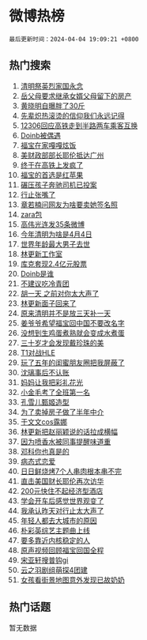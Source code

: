 # 微博热榜

`最后更新时间：2024-04-04 19:09:21 +0800`

## 热门搜索

1. [清明祭英烈家国永念](https://m.weibo.cn/search?containerid=100103type%3D1%26t%3D10%26q%3D%23%E6%B8%85%E6%98%8E%E7%A5%AD%E8%8B%B1%E7%83%88%E5%AE%B6%E5%9B%BD%E6%B0%B8%E5%BF%B5%23&stream_entry_id=51&isnewpage=1&extparam=seat%3D1%26pos%3D0%26stream_entry_id%3D51%26filter_type%3Drealtimehot%26c_type%3D51%26dgr%3D0%26q%3D%2523%25E6%25B8%2585%25E6%2598%258E%25E7%25A5%25AD%25E8%258B%25B1%25E7%2583%2588%25E5%25AE%25B6%25E5%259B%25BD%25E6%25B0%25B8%25E5%25BF%25B5%2523%26cate%3D10103%26display_time%3D1712228960%26pre_seqid%3D171222896050202201205)
1. [岳父母要求继承女婿父母留下的房产](https://m.weibo.cn/search?containerid=100103type%3D1%26t%3D10%26q%3D%23%E5%B2%B3%E7%88%B6%E6%AF%8D%E8%A6%81%E6%B1%82%E7%BB%A7%E6%89%BF%E5%A5%B3%E5%A9%BF%E7%88%B6%E6%AF%8D%E7%95%99%E4%B8%8B%E7%9A%84%E6%88%BF%E4%BA%A7%23&stream_entry_id=31&isnewpage=1&extparam=seat%3D1%26pos%3D0%26flag%3D2%26c_type%3D31%26dgr%3D0%26cate%3D5001%26realpos%3D1%26filter_type%3Drealtimehot%26band_rank%3D1%26q%3D%2523%25E5%25B2%25B3%25E7%2588%25B6%25E6%25AF%258D%25E8%25A6%2581%25E6%25B1%2582%25E7%25BB%25A7%25E6%2589%25BF%25E5%25A5%25B3%25E5%25A9%25BF%25E7%2588%25B6%25E6%25AF%258D%25E7%2595%2599%25E4%25B8%258B%25E7%259A%2584%25E6%2588%25BF%25E4%25BA%25A7%2523%26lcate%3D5001%26stream_entry_id%3D31%26display_time%3D1712228960%26pre_seqid%3D171222896050202201205)
1. [黄晓明自曝胖了30斤](https://m.weibo.cn/search?containerid=100103type%3D1%26t%3D10%26q%3D%23%E9%BB%84%E6%99%93%E6%98%8E%E8%87%AA%E6%9B%9D%E8%83%96%E4%BA%8630%E6%96%A4%23&stream_entry_id=31&isnewpage=1&extparam=seat%3D1%26pos%3D1%26flag%3D1%26c_type%3D31%26dgr%3D0%26cate%3D5001%26realpos%3D2%26filter_type%3Drealtimehot%26band_rank%3D2%26q%3D%2523%25E9%25BB%2584%25E6%2599%2593%25E6%2598%258E%25E8%2587%25AA%25E6%259B%259D%25E8%2583%2596%25E4%25BA%258630%25E6%2596%25A4%2523%26lcate%3D5001%26stream_entry_id%3D31%26display_time%3D1712228960%26pre_seqid%3D171222896050202201205)
1. [先辈炽热滚烫的信仰我们永远记得](https://m.weibo.cn/search?containerid=100103type%3D1%26t%3D10%26q%3D%23%E5%85%88%E8%BE%88%E7%82%BD%E7%83%AD%E6%BB%9A%E7%83%AB%E7%9A%84%E4%BF%A1%E4%BB%B0%E6%88%91%E4%BB%AC%E6%B0%B8%E8%BF%9C%E8%AE%B0%E5%BE%97%23&stream_entry_id=31&isnewpage=1&extparam=seat%3D1%26pos%3D2%26flag%3D0%26c_type%3D31%26dgr%3D0%26cate%3D5001%26realpos%3D3%26filter_type%3Drealtimehot%26band_rank%3D3%26q%3D%2523%25E5%2585%2588%25E8%25BE%2588%25E7%2582%25BD%25E7%2583%25AD%25E6%25BB%259A%25E7%2583%25AB%25E7%259A%2584%25E4%25BF%25A1%25E4%25BB%25B0%25E6%2588%2591%25E4%25BB%25AC%25E6%25B0%25B8%25E8%25BF%259C%25E8%25AE%25B0%25E5%25BE%2597%2523%26lcate%3D5001%26stream_entry_id%3D31%26display_time%3D1712228960%26pre_seqid%3D171222896050202201205)
1. [12306回应高铁走到半路两车乘客互换](https://m.weibo.cn/search?containerid=100103type%3D1%26t%3D10%26q%3D%2312306%E5%9B%9E%E5%BA%94%E9%AB%98%E9%93%81%E8%B5%B0%E5%88%B0%E5%8D%8A%E8%B7%AF%E4%B8%A4%E8%BD%A6%E4%B9%98%E5%AE%A2%E4%BA%92%E6%8D%A2%23&stream_entry_id=31&isnewpage=1&extparam=seat%3D1%26pos%3D3%26flag%3D1%26c_type%3D31%26dgr%3D0%26cate%3D5001%26realpos%3D4%26filter_type%3Drealtimehot%26band_rank%3D4%26q%3D%252312306%25E5%259B%259E%25E5%25BA%2594%25E9%25AB%2598%25E9%2593%2581%25E8%25B5%25B0%25E5%2588%25B0%25E5%258D%258A%25E8%25B7%25AF%25E4%25B8%25A4%25E8%25BD%25A6%25E4%25B9%2598%25E5%25AE%25A2%25E4%25BA%2592%25E6%258D%25A2%2523%26lcate%3D5001%26stream_entry_id%3D31%26display_time%3D1712228960%26pre_seqid%3D171222896050202201205)
1. [Doinb被偶遇](https://m.weibo.cn/search?containerid=100103type%3D1%26t%3D10%26q%3D%23Doinb%E8%A2%AB%E5%81%B6%E9%81%87%23&stream_entry_id=31&isnewpage=1&extparam=seat%3D1%26pos%3D4%26flag%3D0%26c_type%3D31%26dgr%3D0%26cate%3D5001%26realpos%3D5%26filter_type%3Drealtimehot%26band_rank%3D5%26q%3D%2523Doinb%25E8%25A2%25AB%25E5%2581%25B6%25E9%2581%2587%2523%26lcate%3D5001%26stream_entry_id%3D31%26display_time%3D1712228960%26pre_seqid%3D171222896050202201205)
1. [福宝在家嘎嘎炫饭](https://m.weibo.cn/search?containerid=100103type%3D1%26t%3D10%26q%3D%23%E7%A6%8F%E5%AE%9D%E5%9C%A8%E5%AE%B6%E5%98%8E%E5%98%8E%E7%82%AB%E9%A5%AD%23&stream_entry_id=31&isnewpage=1&extparam=seat%3D1%26pos%3D5%26flag%3D32768%26c_type%3D31%26dgr%3D0%26cate%3D5001%26realpos%3D6%26filter_type%3Drealtimehot%26band_rank%3D6%26q%3D%2523%25E7%25A6%258F%25E5%25AE%259D%25E5%259C%25A8%25E5%25AE%25B6%25E5%2598%258E%25E5%2598%258E%25E7%2582%25AB%25E9%25A5%25AD%2523%26lcate%3D5001%26stream_entry_id%3D31%26display_time%3D1712228960%26pre_seqid%3D171222896050202201205)
1. [美财政部部长耶伦抵达广州](https://m.weibo.cn/search?containerid=100103type%3D1%26t%3D10%26q%3D%23%E7%BE%8E%E8%B4%A2%E6%94%BF%E9%83%A8%E9%83%A8%E9%95%BF%E8%80%B6%E4%BC%A6%E6%8A%B5%E8%BE%BE%E5%B9%BF%E5%B7%9E%23&stream_entry_id=31&isnewpage=1&extparam=seat%3D1%26pos%3D6%26flag%3D1%26c_type%3D31%26dgr%3D0%26cate%3D5001%26realpos%3D7%26filter_type%3Drealtimehot%26band_rank%3D7%26q%3D%2523%25E7%25BE%258E%25E8%25B4%25A2%25E6%2594%25BF%25E9%2583%25A8%25E9%2583%25A8%25E9%2595%25BF%25E8%2580%25B6%25E4%25BC%25A6%25E6%258A%25B5%25E8%25BE%25BE%25E5%25B9%25BF%25E5%25B7%259E%2523%26lcate%3D5001%26stream_entry_id%3D31%26display_time%3D1712228960%26pre_seqid%3D171222896050202201205)
1. [终于在高铁上发疯了](https://m.weibo.cn/search?containerid=100103type%3D1%26t%3D10%26q%3D%23%E7%BB%88%E4%BA%8E%E5%9C%A8%E9%AB%98%E9%93%81%E4%B8%8A%E5%8F%91%E7%96%AF%E4%BA%86%23&stream_entry_id=31&isnewpage=1&extparam=seat%3D1%26pos%3D7%26flag%3D1%26c_type%3D31%26dgr%3D0%26cate%3D5001%26realpos%3D8%26filter_type%3Drealtimehot%26band_rank%3D8%26q%3D%2523%25E7%25BB%2588%25E4%25BA%258E%25E5%259C%25A8%25E9%25AB%2598%25E9%2593%2581%25E4%25B8%258A%25E5%258F%2591%25E7%2596%25AF%25E4%25BA%2586%2523%26lcate%3D5001%26stream_entry_id%3D31%26display_time%3D1712228960%26pre_seqid%3D171222896050202201205)
1. [福宝的首选是红苹果](https://m.weibo.cn/search?containerid=100103type%3D1%26t%3D10%26q%3D%23%E7%A6%8F%E5%AE%9D%E7%9A%84%E9%A6%96%E9%80%89%E6%98%AF%E7%BA%A2%E8%8B%B9%E6%9E%9C%23&stream_entry_id=31&isnewpage=1&extparam=seat%3D1%26pos%3D8%26flag%3D32768%26c_type%3D31%26dgr%3D0%26cate%3D5001%26realpos%3D9%26filter_type%3Drealtimehot%26band_rank%3D9%26q%3D%2523%25E7%25A6%258F%25E5%25AE%259D%25E7%259A%2584%25E9%25A6%2596%25E9%2580%2589%25E6%2598%25AF%25E7%25BA%25A2%25E8%258B%25B9%25E6%259E%259C%2523%26lcate%3D5001%26stream_entry_id%3D31%26display_time%3D1712228960%26pre_seqid%3D171222896050202201205)
1. [碾压孩子奔驰司机已投案](https://m.weibo.cn/search?containerid=100103type%3D1%26t%3D10%26q%3D%23%E7%A2%BE%E5%8E%8B%E5%AD%A9%E5%AD%90%E5%A5%94%E9%A9%B0%E5%8F%B8%E6%9C%BA%E5%B7%B2%E6%8A%95%E6%A1%88%23&stream_entry_id=31&isnewpage=1&extparam=seat%3D1%26pos%3D9%26flag%3D1%26c_type%3D31%26dgr%3D0%26cate%3D5001%26realpos%3D10%26filter_type%3Drealtimehot%26band_rank%3D10%26q%3D%2523%25E7%25A2%25BE%25E5%258E%258B%25E5%25AD%25A9%25E5%25AD%2590%25E5%25A5%2594%25E9%25A9%25B0%25E5%258F%25B8%25E6%259C%25BA%25E5%25B7%25B2%25E6%258A%2595%25E6%25A1%2588%2523%26lcate%3D5001%26stream_entry_id%3D31%26display_time%3D1712228960%26pre_seqid%3D171222896050202201205)
1. [行止张嘴了](https://m.weibo.cn/search?containerid=100103type%3D1%26t%3D10%26q%3D%E8%A1%8C%E6%AD%A2%E5%BC%A0%E5%98%B4%E4%BA%86&stream_entry_id=31&isnewpage=1&extparam=seat%3D1%26pos%3D10%26flag%3D2%26c_type%3D31%26dgr%3D0%26cate%3D5001%26realpos%3D11%26filter_type%3Drealtimehot%26band_rank%3D11%26q%3D%25E8%25A1%258C%25E6%25AD%25A2%25E5%25BC%25A0%25E5%2598%25B4%25E4%25BA%2586%26lcate%3D5001%26stream_entry_id%3D31%26display_time%3D1712228960%26pre_seqid%3D171222896050202201205)
1. [章若楠问网友为啥要卖她签名照](https://m.weibo.cn/search?containerid=100103type%3D1%26t%3D10%26q%3D%23%E7%AB%A0%E8%8B%A5%E6%A5%A0%E9%97%AE%E7%BD%91%E5%8F%8B%E4%B8%BA%E5%95%A5%E8%A6%81%E5%8D%96%E5%A5%B9%E7%AD%BE%E5%90%8D%E7%85%A7%23&stream_entry_id=31&isnewpage=1&extparam=seat%3D1%26pos%3D11%26flag%3D1%26c_type%3D31%26dgr%3D0%26cate%3D5001%26realpos%3D12%26filter_type%3Drealtimehot%26band_rank%3D12%26q%3D%2523%25E7%25AB%25A0%25E8%258B%25A5%25E6%25A5%25A0%25E9%2597%25AE%25E7%25BD%2591%25E5%258F%258B%25E4%25B8%25BA%25E5%2595%25A5%25E8%25A6%2581%25E5%258D%2596%25E5%25A5%25B9%25E7%25AD%25BE%25E5%2590%258D%25E7%2585%25A7%2523%26lcate%3D5001%26stream_entry_id%3D31%26display_time%3D1712228960%26pre_seqid%3D171222896050202201205)
1. [zara包](https://m.weibo.cn/search?containerid=100103type%3D1%26t%3D10%26q%3Dzara%E5%8C%85&stream_entry_id=31&isnewpage=1&extparam=seat%3D1%26pos%3D12%26flag%3D2%26c_type%3D31%26dgr%3D0%26cate%3D5001%26realpos%3D13%26filter_type%3Drealtimehot%26band_rank%3D13%26q%3Dzara%25E5%258C%2585%26lcate%3D5001%26stream_entry_id%3D31%26display_time%3D1712228960%26pre_seqid%3D171222896050202201205)
1. [高伟光连发35条微博](https://m.weibo.cn/search?containerid=100103type%3D1%26t%3D10%26q%3D%23%E9%AB%98%E4%BC%9F%E5%85%89%E8%BF%9E%E5%8F%9135%E6%9D%A1%E5%BE%AE%E5%8D%9A%23&stream_entry_id=31&isnewpage=1&extparam=seat%3D1%26pos%3D13%26flag%3D2%26c_type%3D31%26dgr%3D0%26cate%3D5001%26realpos%3D14%26filter_type%3Drealtimehot%26band_rank%3D14%26q%3D%2523%25E9%25AB%2598%25E4%25BC%259F%25E5%2585%2589%25E8%25BF%259E%25E5%258F%259135%25E6%259D%25A1%25E5%25BE%25AE%25E5%258D%259A%2523%26lcate%3D5001%26stream_entry_id%3D31%26display_time%3D1712228960%26pre_seqid%3D171222896050202201205)
1. [今年清明为啥是4月4日](https://m.weibo.cn/search?containerid=100103type%3D1%26t%3D10%26q%3D%23%E4%BB%8A%E5%B9%B4%E6%B8%85%E6%98%8E%E4%B8%BA%E5%95%A5%E6%98%AF4%E6%9C%884%E6%97%A5%23&stream_entry_id=31&isnewpage=1&extparam=seat%3D1%26pos%3D14%26flag%3D0%26c_type%3D31%26dgr%3D0%26cate%3D5001%26realpos%3D15%26filter_type%3Drealtimehot%26band_rank%3D15%26q%3D%2523%25E4%25BB%258A%25E5%25B9%25B4%25E6%25B8%2585%25E6%2598%258E%25E4%25B8%25BA%25E5%2595%25A5%25E6%2598%25AF4%25E6%259C%25884%25E6%2597%25A5%2523%26lcate%3D5001%26stream_entry_id%3D31%26display_time%3D1712228960%26pre_seqid%3D171222896050202201205)
1. [世界年龄最大男子去世](https://m.weibo.cn/search?containerid=100103type%3D1%26t%3D10%26q%3D%23%E4%B8%96%E7%95%8C%E5%B9%B4%E9%BE%84%E6%9C%80%E5%A4%A7%E7%94%B7%E5%AD%90%E5%8E%BB%E4%B8%96%23&stream_entry_id=31&isnewpage=1&extparam=seat%3D1%26pos%3D15%26flag%3D0%26c_type%3D31%26dgr%3D0%26cate%3D5001%26realpos%3D16%26filter_type%3Drealtimehot%26band_rank%3D16%26q%3D%2523%25E4%25B8%2596%25E7%2595%258C%25E5%25B9%25B4%25E9%25BE%2584%25E6%259C%2580%25E5%25A4%25A7%25E7%2594%25B7%25E5%25AD%2590%25E5%258E%25BB%25E4%25B8%2596%2523%26lcate%3D5001%26stream_entry_id%3D31%26display_time%3D1712228960%26pre_seqid%3D171222896050202201205)
1. [林更新工作室](https://m.weibo.cn/search?containerid=100103type%3D1%26t%3D10%26q%3D%E6%9E%97%E6%9B%B4%E6%96%B0%E5%B7%A5%E4%BD%9C%E5%AE%A4&stream_entry_id=31&isnewpage=1&extparam=seat%3D1%26pos%3D16%26flag%3D0%26c_type%3D31%26dgr%3D0%26cate%3D5001%26realpos%3D17%26filter_type%3Drealtimehot%26band_rank%3D17%26q%3D%25E6%259E%2597%25E6%259B%25B4%25E6%2596%25B0%25E5%25B7%25A5%25E4%25BD%259C%25E5%25AE%25A4%26lcate%3D5001%26stream_entry_id%3D31%26display_time%3D1712228960%26pre_seqid%3D171222896050202201205)
1. [库克套现2.4亿元股票](https://m.weibo.cn/search?containerid=100103type%3D1%26t%3D10%26q%3D%23%E5%BA%93%E5%85%8B%E5%A5%97%E7%8E%B02.4%E4%BA%BF%E5%85%83%E8%82%A1%E7%A5%A8%23&stream_entry_id=31&isnewpage=1&extparam=seat%3D1%26pos%3D17%26flag%3D0%26c_type%3D31%26dgr%3D0%26cate%3D5001%26realpos%3D18%26filter_type%3Drealtimehot%26band_rank%3D18%26q%3D%2523%25E5%25BA%2593%25E5%2585%258B%25E5%25A5%2597%25E7%258E%25B02.4%25E4%25BA%25BF%25E5%2585%2583%25E8%2582%25A1%25E7%25A5%25A8%2523%26lcate%3D5001%26stream_entry_id%3D31%26display_time%3D1712228960%26pre_seqid%3D171222896050202201205)
1. [Doinb是谁](https://m.weibo.cn/search?containerid=100103type%3D1%26t%3D10%26q%3D%23Doinb%E6%98%AF%E8%B0%81%23&stream_entry_id=31&isnewpage=1&extparam=seat%3D1%26pos%3D18%26flag%3D1%26c_type%3D31%26dgr%3D0%26cate%3D5001%26realpos%3D19%26filter_type%3Drealtimehot%26band_rank%3D19%26q%3D%2523Doinb%25E6%2598%25AF%25E8%25B0%2581%2523%26lcate%3D5001%26stream_entry_id%3D31%26display_time%3D1712228960%26pre_seqid%3D171222896050202201205)
1. [不建议吃冷青团](https://m.weibo.cn/search?containerid=100103type%3D1%26t%3D10%26q%3D%23%E4%B8%8D%E5%BB%BA%E8%AE%AE%E5%90%83%E5%86%B7%E9%9D%92%E5%9B%A2%23&stream_entry_id=31&isnewpage=1&extparam=seat%3D1%26pos%3D19%26flag%3D0%26c_type%3D31%26dgr%3D0%26cate%3D5001%26realpos%3D20%26filter_type%3Drealtimehot%26band_rank%3D20%26q%3D%2523%25E4%25B8%258D%25E5%25BB%25BA%25E8%25AE%25AE%25E5%2590%2583%25E5%2586%25B7%25E9%259D%2592%25E5%259B%25A2%2523%26lcate%3D5001%26stream_entry_id%3D31%26display_time%3D1712228960%26pre_seqid%3D171222896050202201205)
1. [胡一天 之前对你太大声了](https://m.weibo.cn/search?containerid=100103type%3D1%26t%3D10%26q%3D%E8%83%A1%E4%B8%80%E5%A4%A9+%E4%B9%8B%E5%89%8D%E5%AF%B9%E4%BD%A0%E5%A4%AA%E5%A4%A7%E5%A3%B0%E4%BA%86&stream_entry_id=31&isnewpage=1&extparam=seat%3D1%26pos%3D20%26flag%3D0%26c_type%3D31%26dgr%3D0%26cate%3D5001%26realpos%3D21%26filter_type%3Drealtimehot%26band_rank%3D21%26q%3D%25E8%2583%25A1%25E4%25B8%2580%25E5%25A4%25A9%2520%25E4%25B9%258B%25E5%2589%258D%25E5%25AF%25B9%25E4%25BD%25A0%25E5%25A4%25AA%25E5%25A4%25A7%25E5%25A3%25B0%25E4%25BA%2586%26lcate%3D5001%26stream_entry_id%3D31%26display_time%3D1712228960%26pre_seqid%3D171222896050202201205)
1. [林更新面子回来了](https://m.weibo.cn/search?containerid=100103type%3D1%26t%3D10%26q%3D%23%E6%9E%97%E6%9B%B4%E6%96%B0%E9%9D%A2%E5%AD%90%E5%9B%9E%E6%9D%A5%E4%BA%86%23&stream_entry_id=31&isnewpage=1&extparam=seat%3D1%26pos%3D21%26flag%3D1%26c_type%3D31%26dgr%3D0%26cate%3D5001%26realpos%3D22%26filter_type%3Drealtimehot%26band_rank%3D22%26q%3D%2523%25E6%259E%2597%25E6%259B%25B4%25E6%2596%25B0%25E9%259D%25A2%25E5%25AD%2590%25E5%259B%259E%25E6%259D%25A5%25E4%25BA%2586%2523%26lcate%3D5001%26stream_entry_id%3D31%26display_time%3D1712228960%26pre_seqid%3D171222896050202201205)
1. [原来清明并不是放三天补一天](https://m.weibo.cn/search?containerid=100103type%3D1%26t%3D10%26q%3D%23%E5%8E%9F%E6%9D%A5%E6%B8%85%E6%98%8E%E5%B9%B6%E4%B8%8D%E6%98%AF%E6%94%BE%E4%B8%89%E5%A4%A9%E8%A1%A5%E4%B8%80%E5%A4%A9%23&stream_entry_id=31&isnewpage=1&extparam=seat%3D1%26pos%3D22%26flag%3D0%26c_type%3D31%26dgr%3D0%26cate%3D5001%26realpos%3D23%26filter_type%3Drealtimehot%26band_rank%3D23%26q%3D%2523%25E5%258E%259F%25E6%259D%25A5%25E6%25B8%2585%25E6%2598%258E%25E5%25B9%25B6%25E4%25B8%258D%25E6%2598%25AF%25E6%2594%25BE%25E4%25B8%2589%25E5%25A4%25A9%25E8%25A1%25A5%25E4%25B8%2580%25E5%25A4%25A9%2523%26lcate%3D5001%26stream_entry_id%3D31%26display_time%3D1712228960%26pre_seqid%3D171222896050202201205)
1. [姜爷爷希望福宝回中国不要改名字](https://m.weibo.cn/search?containerid=100103type%3D1%26t%3D10%26q%3D%23%E5%A7%9C%E7%88%B7%E7%88%B7%E5%B8%8C%E6%9C%9B%E7%A6%8F%E5%AE%9D%E5%9B%9E%E4%B8%AD%E5%9B%BD%E4%B8%8D%E8%A6%81%E6%94%B9%E5%90%8D%E5%AD%97%23&stream_entry_id=31&isnewpage=1&extparam=seat%3D1%26pos%3D23%26flag%3D0%26c_type%3D31%26dgr%3D0%26cate%3D5001%26realpos%3D24%26filter_type%3Drealtimehot%26band_rank%3D24%26q%3D%2523%25E5%25A7%259C%25E7%2588%25B7%25E7%2588%25B7%25E5%25B8%258C%25E6%259C%259B%25E7%25A6%258F%25E5%25AE%259D%25E5%259B%259E%25E4%25B8%25AD%25E5%259B%25BD%25E4%25B8%258D%25E8%25A6%2581%25E6%2594%25B9%25E5%2590%258D%25E5%25AD%2597%2523%26lcate%3D5001%26stream_entry_id%3D31%26display_time%3D1712228960%26pre_seqid%3D171222896050202201205)
1. [没想到生鸡蛋煮熟就会变成水煮蛋](https://m.weibo.cn/search?containerid=100103type%3D1%26t%3D10%26q%3D%23%E6%B2%A1%E6%83%B3%E5%88%B0%E7%94%9F%E9%B8%A1%E8%9B%8B%E7%85%AE%E7%86%9F%E5%B0%B1%E4%BC%9A%E5%8F%98%E6%88%90%E6%B0%B4%E7%85%AE%E8%9B%8B%23&stream_entry_id=31&isnewpage=1&extparam=seat%3D1%26pos%3D24%26flag%3D1%26c_type%3D31%26dgr%3D0%26cate%3D5001%26realpos%3D25%26filter_type%3Drealtimehot%26band_rank%3D25%26q%3D%2523%25E6%25B2%25A1%25E6%2583%25B3%25E5%2588%25B0%25E7%2594%259F%25E9%25B8%25A1%25E8%259B%258B%25E7%2585%25AE%25E7%2586%259F%25E5%25B0%25B1%25E4%25BC%259A%25E5%258F%2598%25E6%2588%2590%25E6%25B0%25B4%25E7%2585%25AE%25E8%259B%258B%2523%26lcate%3D5001%26stream_entry_id%3D31%26display_time%3D1712228960%26pre_seqid%3D171222896050202201205)
1. [三十岁才会发现戴珍珠的美](https://m.weibo.cn/search?containerid=100103type%3D1%26t%3D10%26q%3D%23%E4%B8%89%E5%8D%81%E5%B2%81%E6%89%8D%E4%BC%9A%E5%8F%91%E7%8E%B0%E6%88%B4%E7%8F%8D%E7%8F%A0%E7%9A%84%E7%BE%8E%23&stream_entry_id=31&isnewpage=1&extparam=seat%3D1%26pos%3D25%26flag%3D0%26c_type%3D31%26dgr%3D0%26cate%3D5001%26realpos%3D26%26filter_type%3Drealtimehot%26band_rank%3D26%26q%3D%2523%25E4%25B8%2589%25E5%258D%2581%25E5%25B2%2581%25E6%2589%258D%25E4%25BC%259A%25E5%258F%2591%25E7%258E%25B0%25E6%2588%25B4%25E7%258F%258D%25E7%258F%25A0%25E7%259A%2584%25E7%25BE%258E%2523%26lcate%3D5001%26stream_entry_id%3D31%26display_time%3D1712228960%26pre_seqid%3D171222896050202201205)
1. [T1对战HLE](https://m.weibo.cn/search?containerid=100103type%3D1%26t%3D10%26q%3D%23T1%E5%AF%B9%E6%88%98HLE%23&stream_entry_id=31&isnewpage=1&extparam=seat%3D1%26pos%3D26%26flag%3D0%26c_type%3D31%26dgr%3D0%26cate%3D5001%26realpos%3D27%26filter_type%3Drealtimehot%26band_rank%3D27%26q%3D%2523T1%25E5%25AF%25B9%25E6%2588%2598HLE%2523%26lcate%3D5001%26stream_entry_id%3D31%26display_time%3D1712228960%26pre_seqid%3D171222896050202201205)
1. [玩了五年的闺蜜朋友圈把我屏蔽了](https://m.weibo.cn/search?containerid=100103type%3D1%26t%3D10%26q%3D%23%E7%8E%A9%E4%BA%86%E4%BA%94%E5%B9%B4%E7%9A%84%E9%97%BA%E8%9C%9C%E6%9C%8B%E5%8F%8B%E5%9C%88%E6%8A%8A%E6%88%91%E5%B1%8F%E8%94%BD%E4%BA%86%23&stream_entry_id=31&isnewpage=1&extparam=seat%3D1%26pos%3D27%26flag%3D1%26c_type%3D31%26dgr%3D0%26cate%3D5001%26realpos%3D28%26filter_type%3Drealtimehot%26band_rank%3D28%26q%3D%2523%25E7%258E%25A9%25E4%25BA%2586%25E4%25BA%2594%25E5%25B9%25B4%25E7%259A%2584%25E9%2597%25BA%25E8%259C%259C%25E6%259C%258B%25E5%258F%258B%25E5%259C%2588%25E6%258A%258A%25E6%2588%2591%25E5%25B1%258F%25E8%2594%25BD%25E4%25BA%2586%2523%26lcate%3D5001%26stream_entry_id%3D31%26display_time%3D1712228960%26pre_seqid%3D171222896050202201205)
1. [沈璃事后不认账](https://m.weibo.cn/search?containerid=100103type%3D1%26t%3D10%26q%3D%23%E6%B2%88%E7%92%83%E4%BA%8B%E5%90%8E%E4%B8%8D%E8%AE%A4%E8%B4%A6%23&stream_entry_id=31&isnewpage=1&extparam=seat%3D1%26pos%3D28%26flag%3D1%26c_type%3D31%26dgr%3D0%26cate%3D5001%26realpos%3D29%26filter_type%3Drealtimehot%26band_rank%3D29%26q%3D%2523%25E6%25B2%2588%25E7%2592%2583%25E4%25BA%258B%25E5%2590%258E%25E4%25B8%258D%25E8%25AE%25A4%25E8%25B4%25A6%2523%26lcate%3D5001%26stream_entry_id%3D31%26display_time%3D1712228960%26pre_seqid%3D171222896050202201205)
1. [妈妈让我把彩礼花光](https://m.weibo.cn/search?containerid=100103type%3D1%26t%3D10%26q%3D%23%E5%A6%88%E5%A6%88%E8%AE%A9%E6%88%91%E6%8A%8A%E5%BD%A9%E7%A4%BC%E8%8A%B1%E5%85%89%23&stream_entry_id=31&isnewpage=1&extparam=seat%3D1%26pos%3D29%26flag%3D1%26c_type%3D31%26dgr%3D0%26cate%3D5001%26realpos%3D30%26filter_type%3Drealtimehot%26band_rank%3D30%26q%3D%2523%25E5%25A6%2588%25E5%25A6%2588%25E8%25AE%25A9%25E6%2588%2591%25E6%258A%258A%25E5%25BD%25A9%25E7%25A4%25BC%25E8%258A%25B1%25E5%2585%2589%2523%26lcate%3D5001%26stream_entry_id%3D31%26display_time%3D1712228960%26pre_seqid%3D171222896050202201205)
1. [小金毛考了全班第一名](https://m.weibo.cn/search?containerid=100103type%3D1%26t%3D10%26q%3D%E5%B0%8F%E9%87%91%E6%AF%9B%E8%80%83%E4%BA%86%E5%85%A8%E7%8F%AD%E7%AC%AC%E4%B8%80%E5%90%8D&stream_entry_id=31&isnewpage=1&extparam=seat%3D1%26pos%3D30%26flag%3D1%26c_type%3D31%26dgr%3D0%26cate%3D5001%26realpos%3D31%26filter_type%3Drealtimehot%26band_rank%3D31%26q%3D%25E5%25B0%258F%25E9%2587%2591%25E6%25AF%259B%25E8%2580%2583%25E4%25BA%2586%25E5%2585%25A8%25E7%258F%25AD%25E7%25AC%25AC%25E4%25B8%2580%25E5%2590%258D%26lcate%3D5001%26stream_entry_id%3D31%26display_time%3D1712228960%26pre_seqid%3D171222896050202201205)
1. [孔雪儿甄姬造型](https://m.weibo.cn/search?containerid=100103type%3D1%26t%3D10%26q%3D%23%E5%AD%94%E9%9B%AA%E5%84%BF%E7%94%84%E5%A7%AC%E9%80%A0%E5%9E%8B%23&stream_entry_id=31&isnewpage=1&extparam=seat%3D1%26pos%3D31%26flag%3D1%26c_type%3D31%26dgr%3D0%26cate%3D5001%26realpos%3D32%26filter_type%3Drealtimehot%26band_rank%3D32%26q%3D%2523%25E5%25AD%2594%25E9%259B%25AA%25E5%2584%25BF%25E7%2594%2584%25E5%25A7%25AC%25E9%2580%25A0%25E5%259E%258B%2523%26lcate%3D5001%26stream_entry_id%3D31%26display_time%3D1712228960%26pre_seqid%3D171222896050202201205)
1. [为了卖掉房子做了半年中介](https://m.weibo.cn/search?containerid=100103type%3D1%26t%3D10%26q%3D%23%E4%B8%BA%E4%BA%86%E5%8D%96%E6%8E%89%E6%88%BF%E5%AD%90%E5%81%9A%E4%BA%86%E5%8D%8A%E5%B9%B4%E4%B8%AD%E4%BB%8B%23&stream_entry_id=31&isnewpage=1&extparam=seat%3D1%26pos%3D32%26flag%3D0%26c_type%3D31%26dgr%3D0%26cate%3D5001%26realpos%3D33%26filter_type%3Drealtimehot%26band_rank%3D33%26q%3D%2523%25E4%25B8%25BA%25E4%25BA%2586%25E5%258D%2596%25E6%258E%2589%25E6%2588%25BF%25E5%25AD%2590%25E5%2581%259A%25E4%25BA%2586%25E5%258D%258A%25E5%25B9%25B4%25E4%25B8%25AD%25E4%25BB%258B%2523%26lcate%3D5001%26stream_entry_id%3D31%26display_time%3D1712228960%26pre_seqid%3D171222896050202201205)
1. [于文文cos露娜](https://m.weibo.cn/search?containerid=100103type%3D1%26t%3D10%26q%3D%23%E4%BA%8E%E6%96%87%E6%96%87cos%E9%9C%B2%E5%A8%9C%23&stream_entry_id=31&isnewpage=1&extparam=seat%3D1%26pos%3D33%26flag%3D1%26c_type%3D31%26dgr%3D0%26cate%3D5001%26realpos%3D34%26filter_type%3Drealtimehot%26band_rank%3D34%26q%3D%2523%25E4%25BA%258E%25E6%2596%2587%25E6%2596%2587cos%25E9%259C%25B2%25E5%25A8%259C%2523%26lcate%3D5001%26stream_entry_id%3D31%26display_time%3D1712228960%26pre_seqid%3D171222896050202201205)
1. [林更新把赵丽颖说的话拉成横幅](https://m.weibo.cn/search?containerid=100103type%3D1%26t%3D10%26q%3D%23%E6%9E%97%E6%9B%B4%E6%96%B0%E6%8A%8A%E8%B5%B5%E4%B8%BD%E9%A2%96%E8%AF%B4%E7%9A%84%E8%AF%9D%E6%8B%89%E6%88%90%E6%A8%AA%E5%B9%85%23&stream_entry_id=31&isnewpage=1&extparam=seat%3D1%26pos%3D34%26flag%3D0%26c_type%3D31%26dgr%3D0%26cate%3D5001%26realpos%3D35%26filter_type%3Drealtimehot%26band_rank%3D35%26q%3D%2523%25E6%259E%2597%25E6%259B%25B4%25E6%2596%25B0%25E6%258A%258A%25E8%25B5%25B5%25E4%25B8%25BD%25E9%25A2%2596%25E8%25AF%25B4%25E7%259A%2584%25E8%25AF%259D%25E6%258B%2589%25E6%2588%2590%25E6%25A8%25AA%25E5%25B9%2585%2523%26lcate%3D5001%26stream_entry_id%3D31%26display_time%3D1712228960%26pre_seqid%3D171222896050202201205)
1. [因为喷香水被同事提醒味道重](https://m.weibo.cn/search?containerid=100103type%3D1%26t%3D10%26q%3D%23%E5%9B%A0%E4%B8%BA%E5%96%B7%E9%A6%99%E6%B0%B4%E8%A2%AB%E5%90%8C%E4%BA%8B%E6%8F%90%E9%86%92%E5%91%B3%E9%81%93%E9%87%8D%23&stream_entry_id=31&isnewpage=1&extparam=seat%3D1%26pos%3D35%26flag%3D0%26c_type%3D31%26dgr%3D0%26cate%3D5001%26realpos%3D36%26filter_type%3Drealtimehot%26band_rank%3D36%26q%3D%2523%25E5%259B%25A0%25E4%25B8%25BA%25E5%2596%25B7%25E9%25A6%2599%25E6%25B0%25B4%25E8%25A2%25AB%25E5%2590%258C%25E4%25BA%258B%25E6%258F%2590%25E9%2586%2592%25E5%2591%25B3%25E9%2581%2593%25E9%2587%258D%2523%26lcate%3D5001%26stream_entry_id%3D31%26display_time%3D1712228960%26pre_seqid%3D171222896050202201205)
1. [邓科你也真是的](https://m.weibo.cn/search?containerid=100103type%3D1%26t%3D10%26q%3D%E9%82%93%E7%A7%91%E4%BD%A0%E4%B9%9F%E7%9C%9F%E6%98%AF%E7%9A%84&stream_entry_id=31&isnewpage=1&extparam=seat%3D1%26pos%3D36%26flag%3D0%26c_type%3D31%26dgr%3D0%26cate%3D5001%26realpos%3D37%26filter_type%3Drealtimehot%26band_rank%3D37%26q%3D%25E9%2582%2593%25E7%25A7%2591%25E4%25BD%25A0%25E4%25B9%259F%25E7%259C%259F%25E6%2598%25AF%25E7%259A%2584%26lcate%3D5001%26stream_entry_id%3D31%26display_time%3D1712228960%26pre_seqid%3D171222896050202201205)
1. [病态式恋爱](https://m.weibo.cn/search?containerid=100103type%3D1%26t%3D10%26q%3D%23%E7%97%85%E6%80%81%E5%BC%8F%E6%81%8B%E7%88%B1%23&stream_entry_id=31&isnewpage=1&extparam=seat%3D1%26pos%3D37%26flag%3D1%26c_type%3D31%26dgr%3D0%26cate%3D5001%26realpos%3D38%26filter_type%3Drealtimehot%26band_rank%3D38%26q%3D%2523%25E7%2597%2585%25E6%2580%2581%25E5%25BC%258F%25E6%2581%258B%25E7%2588%25B1%2523%26lcate%3D5001%26stream_entry_id%3D31%26display_time%3D1712228960%26pre_seqid%3D171222896050202201205)
1. [日日鲜烧烤7个人串肉根本串不完](https://m.weibo.cn/search?containerid=100103type%3D1%26t%3D10%26q%3D%23%E6%97%A5%E6%97%A5%E9%B2%9C%E7%83%A7%E7%83%A47%E4%B8%AA%E4%BA%BA%E4%B8%B2%E8%82%89%E6%A0%B9%E6%9C%AC%E4%B8%B2%E4%B8%8D%E5%AE%8C%23&stream_entry_id=31&isnewpage=1&extparam=seat%3D1%26pos%3D38%26flag%3D1%26c_type%3D31%26dgr%3D0%26cate%3D5001%26realpos%3D39%26filter_type%3Drealtimehot%26band_rank%3D39%26q%3D%2523%25E6%2597%25A5%25E6%2597%25A5%25E9%25B2%259C%25E7%2583%25A7%25E7%2583%25A47%25E4%25B8%25AA%25E4%25BA%25BA%25E4%25B8%25B2%25E8%2582%2589%25E6%25A0%25B9%25E6%259C%25AC%25E4%25B8%25B2%25E4%25B8%258D%25E5%25AE%258C%2523%26lcate%3D5001%26stream_entry_id%3D31%26display_time%3D1712228960%26pre_seqid%3D171222896050202201205)
1. [直击美国财长耶伦再次访华](https://m.weibo.cn/search?containerid=100103type%3D1%26t%3D10%26q%3D%23%E7%9B%B4%E5%87%BB%E7%BE%8E%E5%9B%BD%E8%B4%A2%E9%95%BF%E8%80%B6%E4%BC%A6%E5%86%8D%E6%AC%A1%E8%AE%BF%E5%8D%8E%23&stream_entry_id=31&isnewpage=1&extparam=seat%3D1%26pos%3D39%26flag%3D1%26c_type%3D31%26dgr%3D0%26cate%3D5001%26realpos%3D40%26filter_type%3Drealtimehot%26band_rank%3D40%26q%3D%2523%25E7%259B%25B4%25E5%2587%25BB%25E7%25BE%258E%25E5%259B%25BD%25E8%25B4%25A2%25E9%2595%25BF%25E8%2580%25B6%25E4%25BC%25A6%25E5%2586%258D%25E6%25AC%25A1%25E8%25AE%25BF%25E5%258D%258E%2523%26lcate%3D5001%26stream_entry_id%3D31%26display_time%3D1712228960%26pre_seqid%3D171222896050202201205)
1. [200元快住不起经济型酒店](https://m.weibo.cn/search?containerid=100103type%3D1%26t%3D10%26q%3D%23200%E5%85%83%E5%BF%AB%E4%BD%8F%E4%B8%8D%E8%B5%B7%E7%BB%8F%E6%B5%8E%E5%9E%8B%E9%85%92%E5%BA%97%23&stream_entry_id=31&isnewpage=1&extparam=seat%3D1%26pos%3D40%26flag%3D0%26c_type%3D31%26dgr%3D0%26cate%3D5001%26realpos%3D41%26filter_type%3Drealtimehot%26band_rank%3D41%26q%3D%2523200%25E5%2585%2583%25E5%25BF%25AB%25E4%25BD%258F%25E4%25B8%258D%25E8%25B5%25B7%25E7%25BB%258F%25E6%25B5%258E%25E5%259E%258B%25E9%2585%2592%25E5%25BA%2597%2523%26lcate%3D5001%26stream_entry_id%3D31%26display_time%3D1712228960%26pre_seqid%3D171222896050202201205)
1. [学会开车后感觉世界观变了](https://m.weibo.cn/search?containerid=100103type%3D1%26t%3D10%26q%3D%23%E5%AD%A6%E4%BC%9A%E5%BC%80%E8%BD%A6%E5%90%8E%E6%84%9F%E8%A7%89%E4%B8%96%E7%95%8C%E8%A7%82%E5%8F%98%E4%BA%86%23&stream_entry_id=31&isnewpage=1&extparam=seat%3D1%26pos%3D41%26flag%3D0%26c_type%3D31%26dgr%3D0%26cate%3D5001%26realpos%3D42%26filter_type%3Drealtimehot%26band_rank%3D42%26q%3D%2523%25E5%25AD%25A6%25E4%25BC%259A%25E5%25BC%2580%25E8%25BD%25A6%25E5%2590%258E%25E6%2584%259F%25E8%25A7%2589%25E4%25B8%2596%25E7%2595%258C%25E8%25A7%2582%25E5%258F%2598%25E4%25BA%2586%2523%26lcate%3D5001%26stream_entry_id%3D31%26display_time%3D1712228960%26pre_seqid%3D171222896050202201205)
1. [我承认昨天对行止太大声了](https://m.weibo.cn/search?containerid=100103type%3D1%26t%3D10%26q%3D%23%E6%88%91%E6%89%BF%E8%AE%A4%E6%98%A8%E5%A4%A9%E5%AF%B9%E8%A1%8C%E6%AD%A2%E5%A4%AA%E5%A4%A7%E5%A3%B0%E4%BA%86%23&stream_entry_id=31&isnewpage=1&extparam=seat%3D1%26pos%3D42%26flag%3D1%26c_type%3D31%26dgr%3D0%26cate%3D5001%26realpos%3D43%26filter_type%3Drealtimehot%26band_rank%3D43%26q%3D%2523%25E6%2588%2591%25E6%2589%25BF%25E8%25AE%25A4%25E6%2598%25A8%25E5%25A4%25A9%25E5%25AF%25B9%25E8%25A1%258C%25E6%25AD%25A2%25E5%25A4%25AA%25E5%25A4%25A7%25E5%25A3%25B0%25E4%25BA%2586%2523%26lcate%3D5001%26stream_entry_id%3D31%26display_time%3D1712228960%26pre_seqid%3D171222896050202201205)
1. [年轻人都去大城市的原因](https://m.weibo.cn/search?containerid=100103type%3D1%26t%3D10%26q%3D%23%E5%B9%B4%E8%BD%BB%E4%BA%BA%E9%83%BD%E5%8E%BB%E5%A4%A7%E5%9F%8E%E5%B8%82%E7%9A%84%E5%8E%9F%E5%9B%A0%23&stream_entry_id=31&isnewpage=1&extparam=seat%3D1%26pos%3D43%26flag%3D1%26c_type%3D31%26dgr%3D0%26cate%3D5001%26realpos%3D44%26filter_type%3Drealtimehot%26band_rank%3D44%26q%3D%2523%25E5%25B9%25B4%25E8%25BD%25BB%25E4%25BA%25BA%25E9%2583%25BD%25E5%258E%25BB%25E5%25A4%25A7%25E5%259F%258E%25E5%25B8%2582%25E7%259A%2584%25E5%258E%259F%25E5%259B%25A0%2523%26lcate%3D5001%26stream_entry_id%3D31%26display_time%3D1712228960%26pre_seqid%3D171222896050202201205)
1. [朴彩英综艺主题曲上线](https://m.weibo.cn/search?containerid=100103type%3D1%26t%3D10%26q%3D%23%E6%9C%B4%E5%BD%A9%E8%8B%B1%E7%BB%BC%E8%89%BA%E4%B8%BB%E9%A2%98%E6%9B%B2%E4%B8%8A%E7%BA%BF%23&stream_entry_id=31&isnewpage=1&extparam=seat%3D1%26pos%3D44%26flag%3D0%26c_type%3D31%26dgr%3D0%26cate%3D5001%26realpos%3D45%26filter_type%3Drealtimehot%26band_rank%3D45%26q%3D%2523%25E6%259C%25B4%25E5%25BD%25A9%25E8%258B%25B1%25E7%25BB%25BC%25E8%2589%25BA%25E4%25B8%25BB%25E9%25A2%2598%25E6%259B%25B2%25E4%25B8%258A%25E7%25BA%25BF%2523%26lcate%3D5001%26stream_entry_id%3D31%26display_time%3D1712228960%26pre_seqid%3D171222896050202201205)
1. [要多靠近内核稳定的人](https://m.weibo.cn/search?containerid=100103type%3D1%26t%3D10%26q%3D%23%E8%A6%81%E5%A4%9A%E9%9D%A0%E8%BF%91%E5%86%85%E6%A0%B8%E7%A8%B3%E5%AE%9A%E7%9A%84%E4%BA%BA%23&stream_entry_id=31&isnewpage=1&extparam=seat%3D1%26pos%3D45%26flag%3D1%26c_type%3D31%26dgr%3D0%26cate%3D5001%26realpos%3D46%26filter_type%3Drealtimehot%26band_rank%3D46%26q%3D%2523%25E8%25A6%2581%25E5%25A4%259A%25E9%259D%25A0%25E8%25BF%2591%25E5%2586%2585%25E6%25A0%25B8%25E7%25A8%25B3%25E5%25AE%259A%25E7%259A%2584%25E4%25BA%25BA%2523%26lcate%3D5001%26stream_entry_id%3D31%26display_time%3D1712228960%26pre_seqid%3D171222896050202201205)
1. [原声视频回顾福宝回国全程](https://m.weibo.cn/search?containerid=100103type%3D1%26t%3D10%26q%3D%23%E5%8E%9F%E5%A3%B0%E8%A7%86%E9%A2%91%E5%9B%9E%E9%A1%BE%E7%A6%8F%E5%AE%9D%E5%9B%9E%E5%9B%BD%E5%85%A8%E7%A8%8B%23&stream_entry_id=31&isnewpage=1&extparam=seat%3D1%26pos%3D46%26flag%3D1%26c_type%3D31%26dgr%3D0%26cate%3D5001%26realpos%3D47%26filter_type%3Drealtimehot%26band_rank%3D47%26q%3D%2523%25E5%258E%259F%25E5%25A3%25B0%25E8%25A7%2586%25E9%25A2%2591%25E5%259B%259E%25E9%25A1%25BE%25E7%25A6%258F%25E5%25AE%259D%25E5%259B%259E%25E5%259B%25BD%25E5%2585%25A8%25E7%25A8%258B%2523%26lcate%3D5001%26stream_entry_id%3D31%26display_time%3D1712228960%26pre_seqid%3D171222896050202201205)
1. [宋亚轩搜普钩gi](https://m.weibo.cn/search?containerid=100103type%3D1%26t%3D10%26q%3D%23%E5%AE%8B%E4%BA%9A%E8%BD%A9%E6%90%9C%E6%99%AE%E9%92%A9gi%23&stream_entry_id=31&isnewpage=1&extparam=seat%3D1%26pos%3D47%26flag%3D1%26c_type%3D31%26dgr%3D0%26cate%3D5001%26realpos%3D48%26filter_type%3Drealtimehot%26band_rank%3D48%26q%3D%2523%25E5%25AE%258B%25E4%25BA%259A%25E8%25BD%25A9%25E6%2590%259C%25E6%2599%25AE%25E9%2592%25A9gi%2523%26lcate%3D5001%26stream_entry_id%3D31%26display_time%3D1712228960%26pre_seqid%3D171222896050202201205)
1. [云之羽剧组萌探4团建](https://m.weibo.cn/search?containerid=100103type%3D1%26t%3D10%26q%3D%23%E4%BA%91%E4%B9%8B%E7%BE%BD%E5%89%A7%E7%BB%84%E8%90%8C%E6%8E%A24%E5%9B%A2%E5%BB%BA%23&stream_entry_id=31&isnewpage=1&extparam=seat%3D1%26pos%3D48%26flag%3D1%26c_type%3D31%26dgr%3D0%26cate%3D5001%26realpos%3D49%26filter_type%3Drealtimehot%26band_rank%3D49%26q%3D%2523%25E4%25BA%2591%25E4%25B9%258B%25E7%25BE%25BD%25E5%2589%25A7%25E7%25BB%2584%25E8%2590%258C%25E6%258E%25A24%25E5%259B%25A2%25E5%25BB%25BA%2523%26lcate%3D5001%26stream_entry_id%3D31%26display_time%3D1712228960%26pre_seqid%3D171222896050202201205)
1. [女孩看街景地图意外发现已故奶奶](https://m.weibo.cn/search?containerid=100103type%3D1%26t%3D10%26q%3D%23%E5%A5%B3%E5%AD%A9%E7%9C%8B%E8%A1%97%E6%99%AF%E5%9C%B0%E5%9B%BE%E6%84%8F%E5%A4%96%E5%8F%91%E7%8E%B0%E5%B7%B2%E6%95%85%E5%A5%B6%E5%A5%B6%23&stream_entry_id=31&isnewpage=1&extparam=seat%3D1%26pos%3D49%26flag%3D32768%26c_type%3D31%26dgr%3D0%26cate%3D5001%26realpos%3D50%26filter_type%3Drealtimehot%26band_rank%3D50%26q%3D%2523%25E5%25A5%25B3%25E5%25AD%25A9%25E7%259C%258B%25E8%25A1%2597%25E6%2599%25AF%25E5%259C%25B0%25E5%259B%25BE%25E6%2584%258F%25E5%25A4%2596%25E5%258F%2591%25E7%258E%25B0%25E5%25B7%25B2%25E6%2595%2585%25E5%25A5%25B6%25E5%25A5%25B6%2523%26lcate%3D5001%26stream_entry_id%3D31%26display_time%3D1712228960%26pre_seqid%3D171222896050202201205)

## 热门话题

暂无数据
